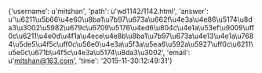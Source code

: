 {'username': u'mitshan', 'path': u'wd1142/1142.html', 'answer': u'\u6211\u5b66\u4e60\u8ba1\u7b97\u673a\u662f\u4e3a\u4e86\u5174\u8da3\u3002\u5982\u679c\u6709\u5176\u4ed6\u804c\u4e1a\u53ef\u9009\uff0c\u6211\u4e0d\u4f1a\u4ece\u4e8b\u8ba1\u7b97\u673a\u4e13\u4e1a\u7684\u5de5\u4f5c\uff0c\u56e0\u4e3a\u5f3a\u5ea6\u592a\u5927\uff0c\u6211\u5e0c\u671b\u4f5c\u4e3a\u5174\u8da3\u3002', 'email': u'mitshan@163.com', 'time': '2015-11-30:12:49:31'}